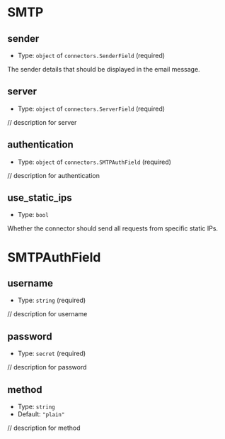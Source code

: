 
SMTP
====



sender
------

- Type: `object` of `connectors.SenderField` (required)

The sender details that should be displayed in the email message.



server
------

- Type: `object` of `connectors.ServerField` (required)

// description for server



authentication
--------------

- Type: `object` of `connectors.SMTPAuthField` (required)

// description for authentication



use_static_ips
--------------

- Type: `bool` 

Whether the connector should send all requests from specific static IPs.





SMTPAuthField
=============



username
--------

- Type: `string` (required)

// description for username



password
--------

- Type: `secret` (required)

// description for password



method
------

- Type: `string` 
- Default: `"plain"`

// description for method
